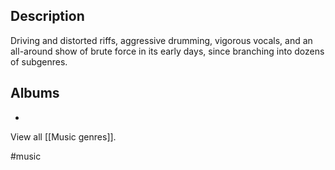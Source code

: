 ## Description
Driving and distorted riffs, aggressive drumming, vigorous vocals, and an all-around show of brute force in its early days, since branching into dozens of subgenres. 
## Albums
- 

View all [[Music genres]].

#music 